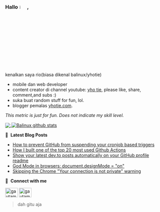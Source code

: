 ### Hallo <a href="https://www.gautamkrishnar.com/"><img src="https://media.giphy.com/media/hvRJCLFzcasrR4ia7z/giphy.gif" width="5%"></a>,

kenalkan saya rio(biasa dikenal balinux/yhotie)
- mobile dan web developer
- content creator di channel youtube: [yho tie](https://www.youtube.com/channel/UCb3Iy1DToXEILZYfByBM6dw), please like, share, comment,and subs :)
- suka buat random stuff for fun, lol.
- blogger pemalas [yhotie.com](https://yhotie.com).



*This metric is just for fun. Does not indicate my skill level.*

<a href="https://github.com/anuraghazra/github-readme-stats">
  <img align="center" src="https://github-readme-stats.vercel.app/api/top-langs/?username=balinux&theme=onedark&hide=javascript,html,css,objective-c" />
</a>

<!-- [![Balinux's GitHub stats](https://github-readme-stats.vercel.app/api?username=balinux)](https://github.com/anuraghazra/github-readme-stats) -->

<a href="https://github.com/anuraghazra/github-readme-stats">
  <img align="center" src="https://github-readme-stats.vercel.app/api?username=balinux&show_icons=true&theme=onedark&line_height=27" alt="Balinux github stats" />
</a>


📕 &nbsp;**Latest Blog Posts**
<!-- BLOG-POST-LIST:START -->
- [How to prevent GitHub from suspending your cronjob based triggers](https://forem.com/gautamkrishnar/how-to-prevent-github-from-suspending-your-cronjob-based-triggers-knf)
- [How I built one of the top 20 most used Github Actions](https://www.gautamkrishnar.com/how-i-built-one-of-the-top-20-most-used-github-actions/)
- [Show your latest dev.to posts automatically on your GitHub profile readme](https://forem.com/gautamkrishnar/show-your-latest-dev-to-posts-automatically-in-your-github-profile-readme-3nk8)
- [God Mode in browsers: document.designMode = &quot;on&quot;](https://forem.com/gautamkrishnar/god-mode-in-browsers-document-designmode-on-2pmo)
- [Skipping the Chrome &quot;Your connection is not private&quot; warning](https://forem.com/gautamkrishnar/quickbits-1-skipping-the-chrome-your-connection-is-not-private-warning-4kp1)
<!-- BLOG-POST-LIST:END -->


🔗 &nbsp;**Connect with me**
<p align="left">
<a href="https://twitter.com/rio_7" target="blank"><img align="center" src="https://raw.githubusercontent.com/rahuldkjain/github-profile-readme-generator/master/src/images/icons/Social/twitter.svg" alt="gautamkrishnar" height="30" width="40" /></a>
<a href="https://instagram.com/balinux" target="blank"><img align="center" src="https://raw.githubusercontent.com/rahuldkjain/github-profile-readme-generator/master/src/images/icons/Social/instagram.svg" alt="gautamkrishnar" height="30" width="40" /></a>


> dah gitu aja
